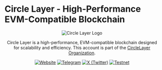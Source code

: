 # Circle Layer - High-Performance EVM-Compatible Blockchain

<div align="center">

![Circle Layer Logo](https://avatars.githubusercontent.com/u/161989462?s=200&v=4)

Circle Layer is a high-performance, EVM-compatible blockchain designed for scalability and efficiency. This account is part of the [CircleLayer Organization](https://github.com/CircleLayer).

[![Website](https://img.shields.io/badge/Website-docs.circlelayer.com-blue?style=for-the-badge)](https://docs.circlelayer.com)
[![Telegram](https://img.shields.io/badge/Telegram-@circlelayer-26A5E4?style=for-the-badge&logo=telegram)](https://t.me/circlelayer)
[![X (Twitter)](https://img.shields.io/badge/X-@circlelayer-000000?style=for-the-badge&logo=x)](https://x.com/circlelayer)
[![Testnet](https://img.shields.io/badge/Testnet-Live-brightgreen?style=for-the-badge)](https://explorer-testnet.circlelayer.com)

</div> 
